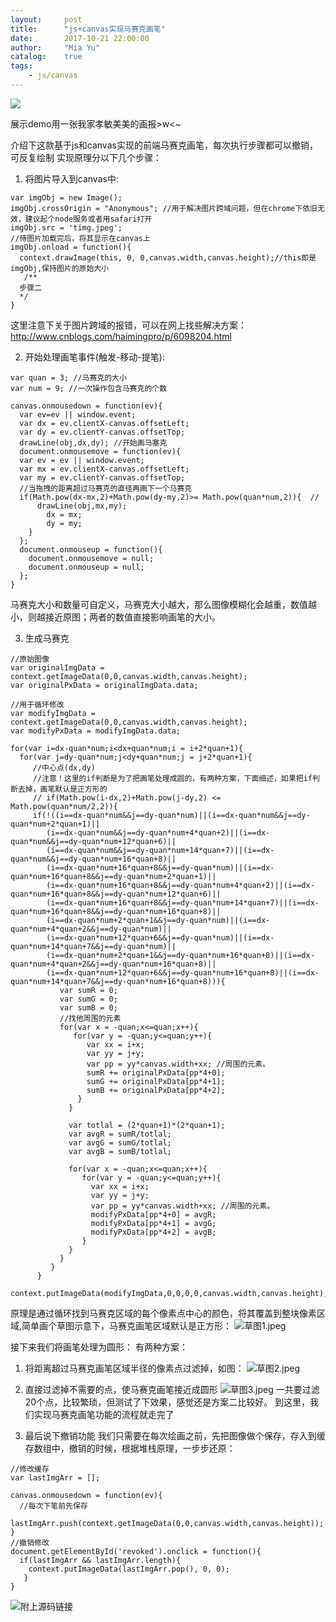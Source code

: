 ```yaml
---
layout:     post
title:      "js+canvas实现马赛克画笔"
date:       2017-10-21 22:00:00
author:     "Mia Yu"
catalog: 	true
tags:
    - js/canvas
---
```


![](https://yomonah.github.io/img/article-img/mosaic/masic.gif)

展示demo用一张我家孝敏美美的画报>w<~

介绍下这款基于js和canvas实现的前端马赛克画笔，每次执行步骤都可以撤销，可反复绘制
实现原理分以下几个步骤：

1. 将图片导入到canvas中:
```
var imgObj = new Image();
imgObj.crossOrigin = "Anonymous"; //用于解决图片跨域问题，但在chrome下依旧无效，建议起个node服务或者用safari打开
imgObj.src = 'timg.jpeg';
//待图片加载完后，将其显示在canvas上
imgObj.onload = function(){
  context.drawImage(this, 0, 0,canvas.width,canvas.height);//this即是imgObj,保持图片的原始大小
   /**
  步骤二
  */
}
```
这里注意下关于图片跨域的报错，可以在网上找些解决方案：http://www.cnblogs.com/haimingpro/p/6098204.html


2. 开始处理画笔事件(触发-移动-提笔):
```
var quan = 3; //马赛克的大小
var num = 9; //一次操作包含马赛克的个数

canvas.onmousedown = function(ev){
  var ev=ev || window.event;
  var dx = ev.clientX-canvas.offsetLeft;
  var dy = ev.clientY-canvas.offsetTop;
  drawLine(obj,dx,dy); //开始画马塞克
  document.onmousemove = function(ev){
  var ev = ev || window.event;
  var mx = ev.clientX-canvas.offsetLeft;
  var my = ev.clientY-canvas.offsetTop;
  //当拖拽的距离超过马赛克的直径再画下一个马赛克
  if(Math.pow(dx-mx,2)+Math.pow(dy-my,2)>= Math.pow(quan*num,2)){  //
      drawLine(obj,mx,my);
        dx = mx;
        dy = my;
    }
  };
  document.onmouseup = function(){
    document.onmousemove = null;
    document.onmouseup = null;
  };
}
```
马赛克大小和数量可自定义，马赛克大小越大，那么图像模糊化会越重，数值越小，则越接近原图；两者的数值直接影响画笔的大小。

3. 生成马赛克
```
//原始图像
var originalImgData = context.getImageData(0,0,canvas.width,canvas.height);  
var originalPxData = originalImgData.data;  
              
//用于循环修改  
var modifyImgData = context.getImageData(0,0,canvas.width,canvas.height);  
var modifyPxData = modifyImgData.data;  

for(var i=dx-quan*num;i<dx+quan*num;i = i+2*quan+1){  
  for(var j=dy-quan*num;j<dy+quan*num;j = j+2*quan+1){
     //中心点(dx,dy)
     //注意！这里的if判断是为了把画笔处理成圆的，有两种方案，下面细述，如果把if判断去掉，画笔默认是正方形的
     // if(Math.pow(i-dx,2)+Math.pow(j-dy,2) <= Math.pow(quan*num/2,2)){
     if(!((i==dx-quan*num&&j==dy-quan*num)||(i==dx-quan*num&&j==dy-quan*num+2*quan+1)||
        (i==dx-quan*num&&j==dy-quan*num+4*quan+2)||(i==dx-quan*num&&j==dy-quan*num+12*quan+6)||
        (i==dx-quan*num&&j==dy-quan*num+14*quan+7)||(i==dx-quan*num&&j==dy-quan*num+16*quan+8)||
        (i==dx-quan*num+16*quan+8&&j==dy-quan*num)||(i==dx-quan*num+16*quan+8&&j==dy-quan*num+2*quan+1)||
        (i==dx-quan*num+16*quan+8&&j==dy-quan*num+4*quan+2)||(i==dx-quan*num+16*quan+8&&j==dy-quan*num+12*quan+6)||
        (i==dx-quan*num+16*quan+8&&j==dy-quan*num+14*quan+7)||(i==dx-quan*num+16*quan+8&&j==dy-quan*num+16*quan+8)||
        (i==dx-quan*num+2*quan+1&&j==dy-quan*num)||(i==dx-quan*num+4*quan+2&&j==dy-quan*num)||
        (i==dx-quan*num+12*quan+6&&j==dy-quan*num)||(i==dx-quan*num+14*quan+7&&j==dy-quan*num)||
        (i==dx-quan*num+2*quan+1&&j==dy-quan*num+16*quan+8)||(i==dx-quan*num+4*quan+2&&j==dy-quan*num+16*quan+8)||
        (i==dx-quan*num+12*quan+6&&j==dy-quan*num+16*quan+8)||(i==dx-quan*num+14*quan+7&&j==dy-quan*num+16*quan+8))){
           var sumR = 0;  
           var sumG = 0;  
           var sumB = 0;  
           //找他周围的元素 
           for(var x = -quan;x<=quan;x++){  
              for(var y = -quan;y<=quan;y++){  
                 var xx = i+x;  
                 var yy = j+y;  
                 var pp = yy*canvas.width+xx; //周围的元素。  
                 sumR += originalPxData[pp*4+0];  
                 sumG += originalPxData[pp*4+1];  
                 sumB += originalPxData[pp*4+2];  
               }  
             }  
                  
             var totlal = (2*quan+1)*(2*quan+1);  
             var avgR = sumR/totlal;  
             var avgG = sumG/totlal;  
             var avgB = sumB/totlal;  
                  
             for(var x = -quan;x<=quan;x++){  
                for(var y = -quan;y<=quan;y++){  
                  var xx = i+x;  
                  var yy = j+y;  
                  var pp = yy*canvas.width+xx; //周围的元素。  
                  modifyPxData[pp*4+0] = avgR;  
                  modifyPxData[pp*4+1] = avgG;  
                  modifyPxData[pp*4+2] = avgB;  
                }  
             }  
           }  
         }
      } 
     context.putImageData(modifyImgData,0,0,0,0,canvas.width,canvas.height); 
```
原理是通过循环找到马赛克区域的每个像素点中心的颜色，将其覆盖到整块像素区域,简单画个草图示意下，马赛克画笔区域默认是正方形：
![草图1.jpeg](https://yomonah.github.io/img/article-img/mosaic/example1.jpeg)

接下来我们将画笔处理为圆形：
有两种方案：
1. 将距离超过马赛克画笔区域半径的像素点过滤掉，如图：
![草图2.jpeg](https://yomonah.github.io/img/article-img/mosaic/example2.jpeg)
2. 直接过滤掉不需要的点，使马赛克画笔接近成圆形
![草图3.jpeg](https://yomonah.github.io/img/article-img/mosaic/example3.jpeg)
一共要过滤20个点，比较繁琐，但测试了下效果，感觉还是方案二比较好。
到这里，我们实现马赛克画笔功能的流程就走完了

4. 最后说下撤销功能
我们只需要在每次绘画之前，先把图像做个保存，存入到缓存数组中，撤销的时候，根据堆栈原理，一步步还原：
```
//修改缓存
var lastImgArr = [];

canvas.onmousedown = function(ev){
  //每次下笔前先保存
  lastImgArr.push(context.getImageData(0,0,canvas.width,canvas.height));
}
//撤销修改
document.getElementById('revoked').onclick = function(){
  if(lastImgArr && lastImgArr.length){
    context.putImageData(lastImgArr.pop(), 0, 0);
   }
}
```

![附上源码链接](https://github.com/yomonah/mosaic-js)



